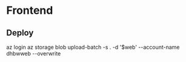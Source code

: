 # Frontend

## Deploy

az login
az storage blob upload-batch -s . -d '$web' --account-name dhbwweb --overwrite